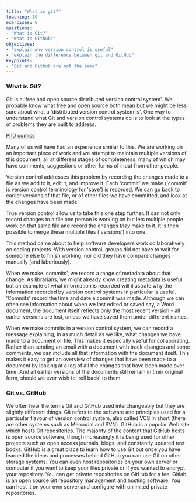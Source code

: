 ```yaml
---
title: "What is git?"
teaching: 10
exercises: 0
questions:
- "What is Git?"
- "What is Github?"
objectives:
- "explain why version control is useful"
- "explain the difference between git and GitHub"
keypoints:
- "Git and Github are not the same"
---
```

### What is Git?

Git is a 'free and open source distributed version control system'. We probably know what free and open source both mean but we might be less sure about what a 'distributed version control system is'. One way to understand what Git and version control systems do is to look at the types of problems they are built to address. 

[PhD comics](http://www.phdcomics.com/comics/archive/phd101212s.gif)

Many of us will have had an experience similar to this. We are working on an important piece of work and we attempt to maintain multiple versions of this document, all at different stages of completeness, many of which may have comments, suggestions or other forms of input from other people. 

Version control addresses this problem by recording the changes made to a file as we add to it, edit it, and improve it. Each 'commit' we make ('commit' is version control terminology for 'save') is recorded. We can go back to earlier versions of that file, or of other files we have committed, and look at the changes have been made. 

True version control allow us to take this one step further. It can not only record changes to a file one person is working on but lets multiple people work on that same file and record the changes *they* make to it. It is then possible to merge these multiple files ('versions') into one. 

This method came about to help software developers work collaboratively on coding projects. With version control, groups did not have to wait for someone else to finish working, nor did they have compare changes manually (and laboriously). 

When we make 'commits', we record a range of metadata about that change. As librarians, we might already know creating metadata is useful but an example of what information is recorded will illustrate why the information recorded by version control systems in particular is useful. 'Commits' record the time and date a commit was made. Although we can often see information about when we last edited or saved say, a Word document, the document itself reflects only the most recent version - all earlier versions are lost, unless we have saved them under different names. 

When we make commits in a version control system, we can record a message explaining, in as much detail as we like, what changes we have made to a document or file. This makes it especially useful for collaborating. Rather than sending an email with a document with track changes and some comments, we can include all that information with the document itself. This makes it easy to get an overview of changes that have been made to a document by looking at a log of all the changes that have been made over time. And all earlier versions of the documents still remain in their original form, should we ever wish to 'roll back' to them. 

### Git vs. GitHub

We often hear the terms Git and GitHub used interchangeably but they are slightly different things. Git refers to the software and principles used for a particular flavour of version control system, also called VCS in short (there are other systems such as Mercurial and SVN). GitHub is a popular Web site which hosts Git repositories. The majority of the content that GitHub hosts is open source software, though increasingly it is being used for other projects such as open access journals, blogs, and constantly updated text books. GitHub is a great place to learn how to use Git but once you have learned the ideas and processes behind GitHub you can use Git on other storage systems. You can even host repositories on your own server or computer if you want to keep your files private or if you wanted to encrypt your repository. You can get private repositories on GitHub for a fee. Gitlab is an open source Git repository management and hosting software. You can host it on your own server and configure with unlimited private repositories.
